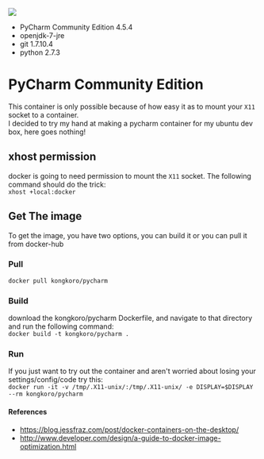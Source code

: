 [![](https://badge.imagelayers.io/kongkoro/pycharm:latest.svg)](https://imagelayers.io/?images=kongkoro/pycharm:latest 'Get your own badge on imagelayers.io')
* PyCharm Community Edition 4.5.4
* openjdk-7-jre
* git 1.7.10.4
* python 2.7.3

# PyCharm Community Edition
This container is only possible because of how easy it as to mount your `X11` socket to a container.  
I decided to try my hand at making a pycharm container for my ubuntu dev box, here goes nothing!  
## xhost permission
docker is going to need permission to mount the `X11` socket. The following command should do the trick:  
``` xhost +local:docker ```

## Get The image  
To get the image, you have two options, you can build it or you can pull it from docker-hub
### Pull
``` docker pull kongkoro/pycharm ```
### Build
download the kongkoro/pycharm Dockerfile, and navigate to that directory and run the following command:  
``` docker build -t kongkoro/pycharm . ```
### Run
If you just want to try out the container and aren't worried about losing your settings/config/code try this:  
``` docker run -it -v /tmp/.X11-unix/:/tmp/.X11-unix/ -e DISPLAY=$DISPLAY --rm kongkoro/pycharm ```  

#### References
* https://blog.jessfraz.com/post/docker-containers-on-the-desktop/  
* http://www.developer.com/design/a-guide-to-docker-image-optimization.html

